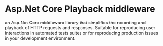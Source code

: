 # Asp.Net Core Playback middleware
an Asp.Net Core middleware library that simplifies the recording and playback of HTTP requests and responses. Suitable for reproducing user interactions in automated tests suites or for reproducing production issues in your development environment.
